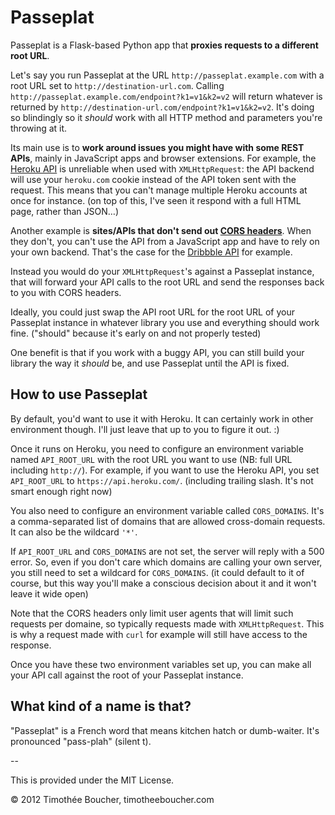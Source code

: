 Passeplat
=========

Passeplat is a Flask-based Python app that **proxies requests to a different
root URL**.

Let's say you run Passeplat at the URL `http://passeplat.example.com` with a
root URL set to `http://destination-url.com`. Calling
`http://passeplat.example.com/endpoint?k1=v1&k2=v2` will return whatever is
returned by `http://destination-url.com/endpoint?k1=v1&k2=v2`. It's doing so
blindingly so it *should* work with all HTTP method and parameters you're
throwing at it.

Its main use is to **work around issues you might have with some REST APIs**,
mainly in JavaScript apps and browser extensions. For example, the [Heroku
API](https://api-docs.heroku.com/) is unreliable when used with
`XMLHttpRequest`: the API backend will use your `heroku.com` cookie instead of
the API token sent with the request. This means that you can't manage multiple
Heroku accounts at once for instance. (on top of this, I've seen it respond with
a full HTML page, rather than JSON…)

Another example is **sites/APIs that don't send out [CORS
headers](http://www.w3.org/TR/cors/)**. When they don't, you can't use the API
from a JavaScript app and have to rely on your own backend. That's the case for
the [Dribbble API](http://dribbble.com/api) for example.

Instead you would do your `XMLHttpRequest`'s against a Passeplat instance, that
will forward your API calls to the root URL and send the responses back to you
with CORS headers.

Ideally, you could just swap the API root URL for the root URL of your Passeplat
instance in whatever library you use and everything should work fine. ("should"
because it's early on and not properly tested)

One benefit is that if you work with a buggy API, you can still build your
library the way it *should* be, and use Passeplat until the API is fixed.

How to use Passeplat
--

By default, you'd want to use it with Heroku. It can certainly work in other
environment though. I'll just leave that up to you to figure it out. :)

Once it runs on Heroku, you need to configure an environment variable named
`API_ROOT_URL` with the root URL you want to use (NB: full URL including
`http://`). For example, if you want to use the Heroku API, you set
`API_ROOT_URL` to `https://api.heroku.com/`. (including trailing slash. It's not
smart enough right now)

You also need to configure an environment variable called `CORS_DOMAINS`. It's a
comma-separated list of domains that are allowed cross-domain requests. It can
also be the wildcard `'*'`.

If `API_ROOT_URL` and `CORS_DOMAINS` are not set, the server will reply with a
500 error. So, even if you don't care which domains are calling your own server,
you still need to set a wildcard for `CORS_DOMAINS`.  (it could default to it of
course, but this way you'll make a conscious decision about it and it won't
leave it wide open)

Note that the CORS headers only limit user agents that will limit such requests
per domaine, so typically requests made with `XMLHttpRequest`.  This is why a
request made with `curl` for example will still have access to the response.

Once you have these two environment variables set up, you can make all your API
call against the root of your Passeplat instance.



What kind of a name is that?
--
"Passeplat" is a French word that means kitchen hatch or dumb-waiter. It's
pronounced "pass-plah" (silent t).



--

This is provided under the MIT License.

© 2012 Timothée Boucher, timotheeboucher.com
